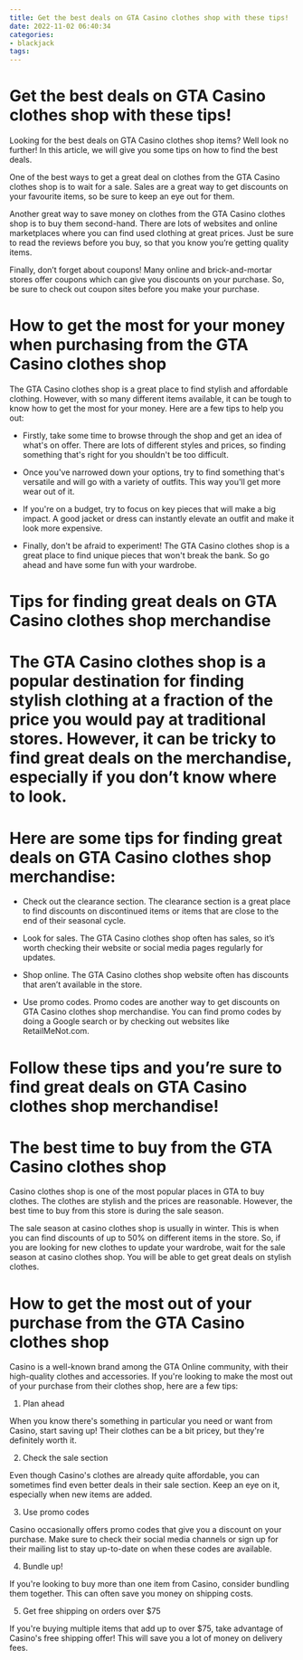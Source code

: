 ```yaml
---
title: Get the best deals on GTA Casino clothes shop with these tips!
date: 2022-11-02 06:40:34
categories:
- blackjack
tags:
---
```



#  Get the best deals on GTA Casino clothes shop with these tips!

Looking for the best deals on GTA Casino clothes shop items? Well look no further! In this article, we will give you some tips on how to find the best deals.

One of the best ways to get a great deal on clothes from the GTA Casino clothes shop is to wait for a sale. Sales are a great way to get discounts on your favourite items, so be sure to keep an eye out for them.

Another great way to save money on clothes from the GTA Casino clothes shop is to buy them second-hand. There are lots of websites and online marketplaces where you can find used clothing at great prices. Just be sure to read the reviews before you buy, so that you know you’re getting quality items.

Finally, don’t forget about coupons! Many online and brick-and-mortar stores offer coupons which can give you discounts on your purchase. So, be sure to check out coupon sites before you make your purchase.

#  How to get the most for your money when purchasing from the GTA Casino clothes shop

The GTA Casino clothes shop is a great place to find stylish and affordable clothing. However, with so many different items available, it can be tough to know how to get the most for your money. Here are a few tips to help you out:

- Firstly, take some time to browse through the shop and get an idea of what's on offer. There are lots of different styles and prices, so finding something that's right for you shouldn't be too difficult.

- Once you've narrowed down your options, try to find something that's versatile and will go with a variety of outfits. This way you'll get more wear out of it.

- If you're on a budget, try to focus on key pieces that will make a big impact. A good jacket or dress can instantly elevate an outfit and make it look more expensive.

- Finally, don't be afraid to experiment! The GTA Casino clothes shop is a great place to find unique pieces that won't break the bank. So go ahead and have some fun with your wardrobe.

#  Tips for finding great deals on GTA Casino clothes shop merchandise

# The GTA Casino clothes shop is a popular destination for finding stylish clothing at a fraction of the price you would pay at traditional stores. However, it can be tricky to find great deals on the merchandise, especially if you don’t know where to look.

# Here are some tips for finding great deals on GTA Casino clothes shop merchandise:

- Check out the clearance section. The clearance section is a great place to find discounts on discontinued items or items that are close to the end of their seasonal cycle.

- Look for sales. The GTA Casino clothes shop often has sales, so it’s worth checking their website or social media pages regularly for updates.

- Shop online. The GTA Casino clothes shop website often has discounts that aren’t available in the store.

- Use promo codes. Promo codes are another way to get discounts on GTA Casino clothes shop merchandise. You can find promo codes by doing a Google search or by checking out websites like RetailMeNot.com.

# Follow these tips and you’re sure to find great deals on GTA Casino clothes shop merchandise!

#  The best time to buy from the GTA Casino clothes shop

Casino clothes shop is one of the most popular places in GTA to buy clothes. The clothes are stylish and the prices are reasonable. However, the best time to buy from this store is during the sale season.

The sale season at casino clothes shop is usually in winter. This is when you can find discounts of up to 50% on different items in the store. So, if you are looking for new clothes to update your wardrobe, wait for the sale season at casino clothes shop. You will be able to get great deals on stylish clothes.

#  How to get the most out of your purchase from the GTA Casino clothes shop

Casino is a well-known brand among the GTA Online community, with their high-quality clothes and accessories. If you're looking to make the most out of your purchase from their clothes shop, here are a few tips:

1. Plan ahead

When you know there's something in particular you need or want from Casino, start saving up! Their clothes can be a bit pricey, but they're definitely worth it.

2. Check the sale section

Even though Casino's clothes are already quite affordable, you can sometimes find even better deals in their sale section. Keep an eye on it, especially when new items are added.

3. Use promo codes

Casino occasionally offers promo codes that give you a discount on your purchase. Make sure to check their social media channels or sign up for their mailing list to stay up-to-date on when these codes are available.

4. Bundle up!

If you're looking to buy more than one item from Casino, consider bundling them together. This can often save you money on shipping costs.

5. Get free shipping on orders over $75

If you're buying multiple items that add up to over $75, take advantage of Casino's free shipping offer! This will save you a lot of money on delivery fees.